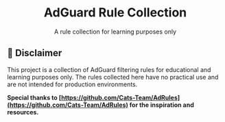 <div align="center">
<h1>AdGuard Rule Collection</h1>
  <p>
    A rule collection for learning purposes only
</p>
</div>

## 📔 Disclaimer

This project is a collection of AdGuard filtering rules for educational and learning purposes only. The rules collected here have no practical use and are not intended for production environments.

**Special thanks to
 [https://github.com/Cats-Team/AdRules](https://github.com/Cats-Team/AdRules) 
 for the inspiration and resources.**